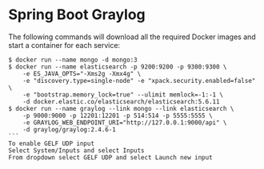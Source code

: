 # Spring Boot Graylog

The following commands will download all the required Docker images and start a container for each service:

````
$ docker run --name mongo -d mongo:3
$ docker run --name elasticsearch -p 9200:9200 -p 9300:9300 \
    -e ES_JAVA_OPTS="-Xms2g -Xmx4g" \
    -e "discovery.type=single-node" -e "xpack.security.enabled=false" \
    -e "bootstrap.memory_lock=true" --ulimit memlock=-1:-1 \
    -d docker.elastic.co/elasticsearch/elasticsearch:5.6.11
$ docker run --name graylog --link mongo --link elasticsearch \
    -p 9000:9000 -p 12201:12201 -p 514:514 -p 5555:5555 \
    -e GRAYLOG_WEB_ENDPOINT_URI="http://127.0.0.1:9000/api" \
    -d graylog/graylog:2.4.6-1
```
To enable GELF UDP input 
Select System/Inputs and select Inputs 
From dropdown select GELF UDP and select Launch new input
